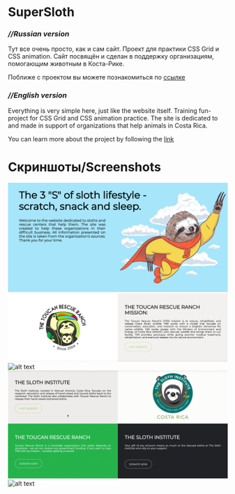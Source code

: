 # SuperSloth
### *//Russian version*

Тут все очень просто, как и сам сайт. Проект для практики CSS Grid и CSS animation. Сайт посвящён и сделан в поддержку организациям, помогающим животным в Коста-Рике.

Поближе с проектом вы можете познакомиться по [ссылке](https://marat-medvedev.github.io/SuperSloth/)

### *//English version*

Everything is very simple here, just like the website itself. Training fun-project for CSS Grid and CSS animation practice. The site is dedicated to and made in support of organizations that help animals in Costa Rica.

You can learn more about the project by following the [link](https://marat-medvedev.github.io/SuperSloth/)

# Скриншоты/Screenshots 
![alt text](screenshots/1.png)
![alt text](screenshots/2.png)
![alt text](screenshots/3.gif)
![alt text](screenshots/4.gif)
![alt text](screenshots/adapt.gif)

